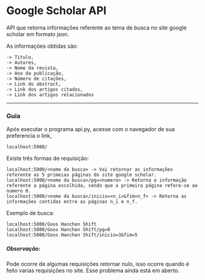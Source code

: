 # Google Scholar API

  API que retorna informações referente ao tema de busca no site google scholar em formato json.
  
  As informações obtidas são:
  
    -> Titulo,
    -> Autores,
    -> Nome da revista,
    -> Ano da publicação,
    -> Número de citações,
    -> Link do abstract,
    -> Link dos artigos citados,
    -> Link dos artigos relacionados
    
------------------------------------
  
### Guia

  Após executar o programa api.py, acesse com o navegador de sua preferencia o link, 
    
    localhost:5000/
    
  Existe três formas de requisição:
    
    localhost:5000/<nome da busca> -> Vai retornar as informações referente as 5 primeias páginas do site google scholar.
    localhost:5000/<nome da busca>/pg=<numero> -> Retorna a informação referente a página escolhida, sendo que a primeira página refere-se ao numero 0.
    localhost:5000/<nome da busca>/inicio=<n_i>&fim<n_f> -> Retorna as informações contidas entre as páginas n_i e n_f.
    
  Exemplo de busca:
    
    localhost:5000/Goos Hanchen Shift
    localhost:5000/Goos Hanchen Shift/pg=0
    localhost:5000/Goos Hanchen Shift/inicio=3&fim=5
    
##### Observação:

  Pode ocorre de algumas requisições retornar nulo, isso ocorre quando é feito varias requisições no site.
  Esse problema ainda está em aberto.
